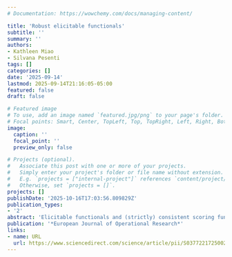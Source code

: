 ```yaml
---
# Documentation: https://wowchemy.com/docs/managing-content/

title: 'Robust elicitable functionals'
subtitle: ''
summary: ''
authors:
- Kathleen Miao
- Silvana Pesenti
tags: []
categories: []
date: '2025-09-14'
lastmod: 2025-09-14T21:16:05-05:00
featured: false
draft: false

# Featured image
# To use, add an image named `featured.jpg/png` to your page's folder.
# Focal points: Smart, Center, TopLeft, Top, TopRight, Left, Right, BottomLeft, Bottom, BottomRight.
image:
  caption: ''
  focal_point: ''
  preview_only: false

# Projects (optional).
#   Associate this post with one or more of your projects.
#   Simply enter your project's folder or file name without extension.
#   E.g. `projects = ["internal-project"]` references `content/project/deep-learning/index.md`.
#   Otherwise, set `projects = []`.
projects: []
publishDate: '2025-10-16T17:03:56.809829Z'
publication_types:
- '2'
abstract: 'Elicitable functionals and (strictly) consistent scoring functions are of interest due to their utility of determining (uniquely) optimal forecasts, and thus the ability to effectively backtest predictions. However, in practice, assuming that a distribution is correctly specified is too strong a belief to reliably hold. To remediate this, we incorporate a notion of statistical robustness into the framework of elicitable functionals, meaning that our robust functional accounts for ‘‘small’’ misspecifications of a baseline distribution. Specifically, we propose a robustified version of elicitable functionals by using the Kullback–Leibler divergence to quantify potential misspecifications from a baseline distribution. We show that the robust elicitable functionals admit unique solutions lying at the boundary of the uncertainty region, and provide conditions for existence and uniqueness. Since every elicitable functional possesses infinitely many scoring functions, we propose the class of b-homogeneous strictly consistent scoring functions, for which the robust functionals maintain desirable statistical properties. We show the applicability of the robust elicitable functional in several examples: in a reinsurance setting and in robust regression problems.'
publication: '*European Journal of Operational Research*'
links:
- name: URL
  url: https://www.sciencedirect.com/science/article/pii/S037722172500267X?via=ihub
---
```

